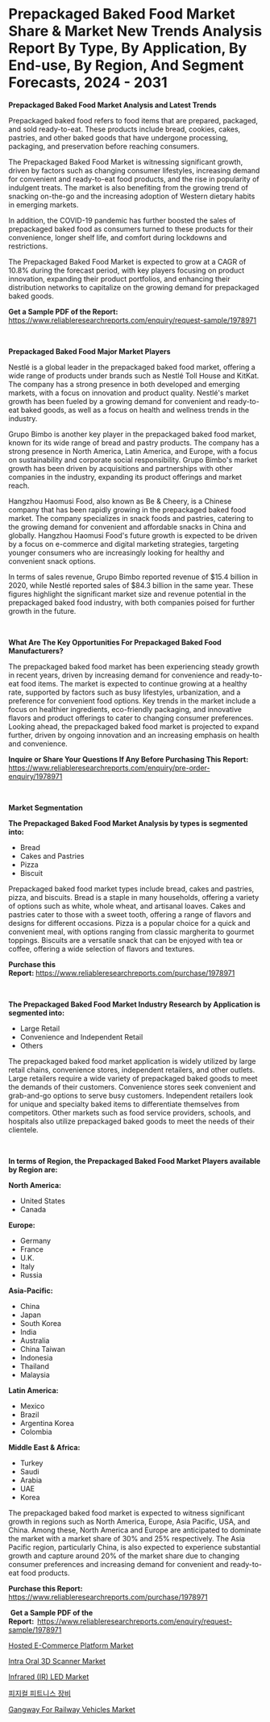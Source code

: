 <p><h1>Prepackaged Baked Food Market Share & Market New Trends Analysis Report By Type, By Application, By End-use, By Region, And Segment Forecasts, 2024 - 2031</h1></p><p><strong>Prepackaged Baked Food Market Analysis and Latest Trends</strong></p>
<p><p>Prepackaged baked food refers to food items that are prepared, packaged, and sold ready-to-eat. These products include bread, cookies, cakes, pastries, and other baked goods that have undergone processing, packaging, and preservation before reaching consumers.</p><p>The Prepackaged Baked Food Market is witnessing significant growth, driven by factors such as changing consumer lifestyles, increasing demand for convenient and ready-to-eat food products, and the rise in popularity of indulgent treats. The market is also benefiting from the growing trend of snacking on-the-go and the increasing adoption of Western dietary habits in emerging markets.</p><p>In addition, the COVID-19 pandemic has further boosted the sales of prepackaged baked food as consumers turned to these products for their convenience, longer shelf life, and comfort during lockdowns and restrictions.</p><p>The Prepackaged Baked Food Market is expected to grow at a CAGR of 10.8% during the forecast period, with key players focusing on product innovation, expanding their product portfolios, and enhancing their distribution networks to capitalize on the growing demand for prepackaged baked goods.</p></p>
<p><strong>Get a Sample PDF of the Report:&nbsp;</strong> <a href="https://www.reliableresearchreports.com/enquiry/request-sample/1978971">https://www.reliableresearchreports.com/enquiry/request-sample/1978971</a></p>
<p>&nbsp;</p>
<p><strong>Prepackaged Baked Food Major Market Players</strong></p>
<p><p>Nestlé is a global leader in the prepackaged baked food market, offering a wide range of products under brands such as Nestlé Toll House and KitKat. The company has a strong presence in both developed and emerging markets, with a focus on innovation and product quality. Nestlé's market growth has been fueled by a growing demand for convenient and ready-to-eat baked goods, as well as a focus on health and wellness trends in the industry.</p><p>Grupo Bimbo is another key player in the prepackaged baked food market, known for its wide range of bread and pastry products. The company has a strong presence in North America, Latin America, and Europe, with a focus on sustainability and corporate social responsibility. Grupo Bimbo's market growth has been driven by acquisitions and partnerships with other companies in the industry, expanding its product offerings and market reach.</p><p>Hangzhou Haomusi Food, also known as Be & Cheery, is a Chinese company that has been rapidly growing in the prepackaged baked food market. The company specializes in snack foods and pastries, catering to the growing demand for convenient and affordable snacks in China and globally. Hangzhou Haomusi Food's future growth is expected to be driven by a focus on e-commerce and digital marketing strategies, targeting younger consumers who are increasingly looking for healthy and convenient snack options.</p><p>In terms of sales revenue, Grupo Bimbo reported revenue of $15.4 billion in 2020, while Nestlé reported sales of $84.3 billion in the same year. These figures highlight the significant market size and revenue potential in the prepackaged baked food industry, with both companies poised for further growth in the future.</p></p>
<p>&nbsp;</p>
<p><strong>What Are The Key Opportunities For Prepackaged Baked Food Manufacturers?</strong></p>
<p><p>The prepackaged baked food market has been experiencing steady growth in recent years, driven by increasing demand for convenience and ready-to-eat food items. The market is expected to continue growing at a healthy rate, supported by factors such as busy lifestyles, urbanization, and a preference for convenient food options. Key trends in the market include a focus on healthier ingredients, eco-friendly packaging, and innovative flavors and product offerings to cater to changing consumer preferences. Looking ahead, the prepackaged baked food market is projected to expand further, driven by ongoing innovation and an increasing emphasis on health and convenience.</p></p>
<p><strong>Inquire or Share Your Questions If Any Before Purchasing This Report:</strong> <a href="https://www.reliableresearchreports.com/enquiry/pre-order-enquiry/1978971">https://www.reliableresearchreports.com/enquiry/pre-order-enquiry/1978971</a></p>
<p>&nbsp;</p>
<p><strong>Market Segmentation</strong></p>
<p><strong>The Prepackaged Baked Food Market Analysis by types is segmented into:</strong></p>
<p><ul><li>Bread</li><li>Cakes and Pastries</li><li>Pizza</li><li>Biscuit</li></ul></p>
<p><p>Prepackaged baked food market types include bread, cakes and pastries, pizza, and biscuits. Bread is a staple in many households, offering a variety of options such as white, whole wheat, and artisanal loaves. Cakes and pastries cater to those with a sweet tooth, offering a range of flavors and designs for different occasions. Pizza is a popular choice for a quick and convenient meal, with options ranging from classic margherita to gourmet toppings. Biscuits are a versatile snack that can be enjoyed with tea or coffee, offering a wide selection of flavors and textures.</p></p>
<p><strong>Purchase this Report:&nbsp;</strong><a href="https://www.reliableresearchreports.com/purchase/1978971">https://www.reliableresearchreports.com/purchase/1978971</a></p>
<p>&nbsp;</p>
<p><strong>The Prepackaged Baked Food Market Industry Research by Application is segmented into:</strong></p>
<p><ul><li>Large Retail</li><li>Convenience and Independent Retail</li><li>Others</li></ul></p>
<p><p>The prepackaged baked food market application is widely utilized by large retail chains, convenience stores, independent retailers, and other outlets. Large retailers require a wide variety of prepackaged baked goods to meet the demands of their customers. Convenience stores seek convenient and grab-and-go options to serve busy customers. Independent retailers look for unique and specialty baked items to differentiate themselves from competitors. Other markets such as food service providers, schools, and hospitals also utilize prepackaged baked goods to meet the needs of their clientele.</p></p>
<p>&nbsp;</p>
<p><strong>In terms of Region, the Prepackaged Baked Food Market Players available by Region are:</strong></p>
<p>
    <p> <strong> North America: </strong>
        <ul>
            <li>United States</li>
            <li>Canada</li>
        </ul>
        </p> 
    <p> <strong> Europe: </strong>
        <ul>
            <li>Germany</li>
            <li>France</li>
            <li>U.K.</li>
            <li>Italy</li>
            <li>Russia</li>
        </ul>
        </p> 
    <p> <strong> Asia-Pacific: </strong>
        <ul>
            <li>China</li>
            <li>Japan</li>
            <li>South Korea</li>
            <li>India</li>
            <li>Australia</li>
            <li>China Taiwan</li>
            <li>Indonesia</li>
            <li>Thailand</li>
            <li>Malaysia</li>
        </ul>
        </p> 
    <p> <strong> Latin America: </strong>
        <ul>
            <li>Mexico</li>
            <li>Brazil</li>
            <li>Argentina Korea</li>
            <li>Colombia</li>
        </ul>
        </p> 
    <p> <strong> Middle East & Africa: </strong>
        <ul>
            <li>Turkey</li>
            <li>Saudi</li>
            <li>Arabia</li>
            <li>UAE</li>
            <li>Korea</li>
        </ul>
    </p>
    </p>
<p><p>The prepackaged baked food market is expected to witness significant growth in regions such as North America, Europe, Asia Pacific, USA, and China. Among these, North America and Europe are anticipated to dominate the market with a market share of 30% and 25% respectively. The Asia Pacific region, particularly China, is also expected to experience substantial growth and capture around 20% of the market share due to changing consumer preferences and increasing demand for convenient and ready-to-eat food products.</p></p>
<p><strong>Purchase this Report: </strong><a href="https://www.reliableresearchreports.com/purchase/1978971">https://www.reliableresearchreports.com/purchase/1978971</a></p>
<p>&nbsp;<strong>Get a Sample PDF of the Report:&nbsp;&nbsp;</strong><a href="https://www.reliableresearchreports.com/enquiry/request-sample/1978971">https://www.reliableresearchreports.com/enquiry/request-sample/1978971</a></p>
<p><strong></strong></p>
<p><p><a href="https://github.com/dx0328/Market-Research-Report-List-1/blob/main/hosted-e-commerce-platform-market.md">Hosted E-Commerce Platform Market</a></p><p><a href="https://issuu.com/reportprime-2/docs/intra-oral-3d-scanner-market-size-2030.pptx">Intra Oral 3D Scanner Market</a></p><p><a href="https://spotless-saver-8fd.notion.site/Infrared-IR-LED-Market-Offers-Provide-Insightful-Data-for-the-Time-Period-from-2024-to-2031-and-al-65ef3ba4422f479bbd760deb33456671">Infrared (IR) LED Market</a></p><p><a href="https://medium.com/@henrywheeler53/%EC%8B%A0%EC%B2%B4%EC%A0%81-%ED%94%BC%ED%8A%B8%EB%8B%88%EC%8A%A4-%EC%9E%A5%EB%B9%84-%EC%8B%9C%EC%9E%A5-%EA%B7%9C%EB%AA%A8-%EB%B0%8F-%EC%8B%9C%EC%9E%A5-%EB%8F%99%ED%96%A5-%EC%A0%84%EC%B2%B4-%EC%82%B0%EC%97%85-%EA%B0%9C%EC%9A%94-2024%EB%85%84%EB%B6%80%ED%84%B0-2031%EB%85%84%EA%B9%8C%EC%A7%80-1edc9662b4f4">피지컬 피트니스 장비</a></p><p><a href="https://github.com/juancolorado15/Market-Research-Report-List-1/blob/main/gangway-for-railway-vehicles-market.md">Gangway For Railway Vehicles Market</a></p></p>